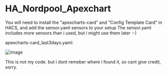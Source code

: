 # HA_Nordpool_Apexchart
You will need to install the "apexcharts-card" and "Config Template Card" in HACS, and add the sensor.yaml sensors to your setup
The sensor.yaml includes more sensors than i used, but i might use them later :-)

apexcharts-card_last3days.yaml:

![image](https://user-images.githubusercontent.com/59705799/153153176-f29e6388-55c8-401f-ad5f-9f0cbad37327.png)

This is not my code. but i dont remeber where i found it, so cant give credit, sorry.
